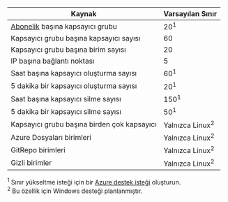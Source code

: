 | Kaynak | Varsayılan Sınır |
| --- | :--- |
| [Abonelik](../articles/billing-buy-sign-up-azure-subscription.md) başına kapsayıcı grubu | 20<sup>1</sup> |
| Kapsayıcı grubu başına kapsayıcı sayısı | 60 |
| Kapsayıcı grubu başına birim sayısı | 20 |
| IP başına bağlantı noktası | 5 |
| Saat başına kapsayıcı oluşturma sayısı |60<sup>1</sup> |
| 5 dakika bir kapsayıcı oluşturma sayısı | 20<sup>1</sup> |
| Saat başına kapsayıcı silme sayısı | 150<sup>1</sup> |
| 5 dakika bir kapsayıcı silme sayısı | 50<sup>1</sup> |
| Kapsayıcı grubu başına birden çok kapsayıcı | Yalnızca Linux<sup>2</sup> |
| Azure Dosyaları birimleri | Yalnızca Linux<sup>2</sup> |
| GitRepo birimleri | Yalnızca Linux<sup>2</sup> |
| Gizli birimler | Yalnızca Linux<sup>2</sup> |

<sup>1</sup> Sınır yükseltme isteği için bir [Azure destek isteği][azure-support] oluşturun.<br />
<sup>2</sup> Bu özellik için Windows desteği planlanmıştır.

<!-- LINKS - External -->
[azure-support]: https://ms.portal.azure.com/#blade/Microsoft_Azure_Support/HelpAndSupportBlade/newsupportrequest
